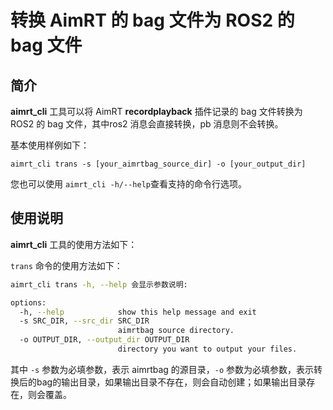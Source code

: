 # 转换 AimRT 的 bag 文件为 ROS2 的 bag 文件

## 简介

**aimrt_cli** 工具可以将 AimRT **recordplayback** 插件记录的 bag 文件转换为 ROS2 的 bag 文件，其中ros2 消息会直接转换，pb 消息则不会转换。

基本使用样例如下：
```
aimrt_cli trans -s [your_aimrtbag_source_dir] -o [your_output_dir]
```

您也可以使用 `aimrt_cli -h/--help`查看支持的命令行选项。


## 使用说明

**aimrt_cli** 工具的使用方法如下：

`trans` 命令的使用方法如下：

```bash
aimrt_cli trans -h, --help 会显示参数说明:

options:
  -h, --help            show this help message and exit
  -s SRC_DIR, --src_dir SRC_DIR
                        aimrtbag source directory.
  -o OUTPUT_DIR, --output_dir OUTPUT_DIR
                        directory you want to output your files.
```

其中 `-s` 参数为必填参数，表示 aimrtbag 的源目录，`-o` 参数为必填参数，表示转换后的bag的输出目录，如果输出目录不存在，则会自动创建；如果输出目录存在，则会覆盖。
